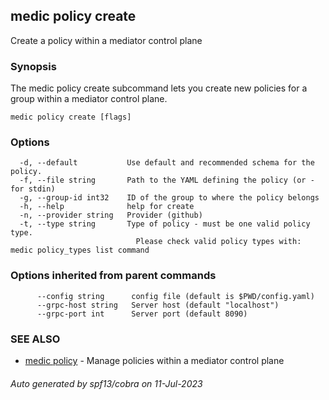 ## medic policy create

Create a policy within a mediator control plane

### Synopsis

The medic policy create subcommand lets you create new policies for a group
within a mediator control plane.

```
medic policy create [flags]
```

### Options

```
  -d, --default           Use default and recommended schema for the policy.
  -f, --file string       Path to the YAML defining the policy (or - for stdin)
  -g, --group-id int32    ID of the group to where the policy belongs
  -h, --help              help for create
  -n, --provider string   Provider (github)
  -t, --type string       Type of policy - must be one valid policy type.
                          	Please check valid policy types with: medic policy_types list command
```

### Options inherited from parent commands

```
      --config string      config file (default is $PWD/config.yaml)
      --grpc-host string   Server host (default "localhost")
      --grpc-port int      Server port (default 8090)
```

### SEE ALSO

* [medic policy](medic_policy.md)	 - Manage policies within a mediator control plane

###### Auto generated by spf13/cobra on 11-Jul-2023

